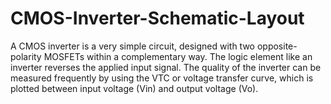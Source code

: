 # CMOS-Inverter-Schematic-Layout
A CMOS inverter is a very simple circuit, designed with two opposite-polarity MOSFETs within a complementary way.
The logic element like an inverter reverses the applied input signal. 
The quality of the inverter can be measured frequently by using the VTC or voltage transfer curve, which is plotted between input voltage (Vin) and output voltage (Vo). 
